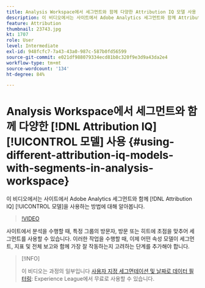 ```yaml
---
title: Analysis Workspace에서 세그먼트와 함께 다양한 Attribution IQ 모델 사용
description: 이 비디오에서는 사이트에서 Adobe Analytics 세그먼트와 함께 Attribution IQ 모델을 사용하는 방법에 대해 알아봅니다.
feature: Attribution
thumbnail: 23743.jpg
kt: 1707
role: User
level: Intermediate
exl-id: 948fcfc7-7a43-43a0-987c-587b0fd56599
source-git-commit: e021df988079334ecd81b8c320f9e3d9a43da2e4
workflow-type: tm+mt
source-wordcount: '134'
ht-degree: 84%

---
```


# Analysis Workspace에서 세그먼트와 함께 다양한 [!DNL Attribution IQ] [!UICONTROL 모델] 사용 {#using-different-attribution-iq-models-with-segments-in-analysis-workspace}

이 비디오에서는 사이트에서 Adobe Analytics 세그먼트와 함께 [!DNL Attribution IQ] [!UICONTROL 모델]을 사용하는 방법에 대해 알아봅니다.

>[!VIDEO](https://video.tv.adobe.com/v/23743/?quality=12)

사이트에서 분석을 수행할 때, 특정 그룹의 방문자, 방문 또는 히트에 초점을 맞추어 세그먼트를 사용할 수 있습니다. 이러한 작업을 수행할 때, 이제 어떤 속성 모델이 세그먼트, 지표 및 전체 보고와 함께 가장 잘 작동하는지 고려하는 단계를 추가해야 합니다.

>[!INFO]
>
> 이 비디오는 과정의 일부입니다 [사용자 지정 세그먼테이션 및 날짜로 데이터 필터링](https://experienceleague.adobe.com/?recommended=Analytics-U-1-2021.1.filterdata): Experience League에서 무료로 사용할 수 있습니다.

